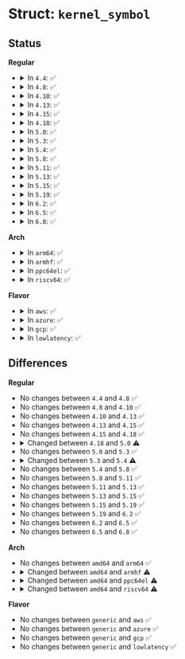 # Struct: <code>kernel_symbol</code>

## Status
<b>Regular</b>
<ul>
<li>
<details>
<summary>In <code>4.4</code>: ✅</summary>

```c
struct kernel_symbol {
    long unsigned int value;
    const char *name;
};
```
</details>
</li>
<li>
<details>
<summary>In <code>4.8</code>: ✅</summary>

```c
struct kernel_symbol {
    long unsigned int value;
    const char *name;
};
```
</details>
</li>
<li>
<details>
<summary>In <code>4.10</code>: ✅</summary>

```c
struct kernel_symbol {
    long unsigned int value;
    const char *name;
};
```
</details>
</li>
<li>
<details>
<summary>In <code>4.13</code>: ✅</summary>

```c
struct kernel_symbol {
    long unsigned int value;
    const char *name;
};
```
</details>
</li>
<li>
<details>
<summary>In <code>4.15</code>: ✅</summary>

```c
struct kernel_symbol {
    long unsigned int value;
    const char *name;
};
```
</details>
</li>
<li>
<details>
<summary>In <code>4.18</code>: ✅</summary>

```c
struct kernel_symbol {
    long unsigned int value;
    const char *name;
};
```
</details>
</li>
<li>
<details>
<summary>In <code>5.0</code>: ✅</summary>

```c
struct kernel_symbol {
    int value_offset;
    int name_offset;
};
```
</details>
</li>
<li>
<details>
<summary>In <code>5.3</code>: ✅</summary>

```c
struct kernel_symbol {
    int value_offset;
    int name_offset;
};
```
</details>
</li>
<li>
<details>
<summary>In <code>5.4</code>: ✅</summary>

```c
struct kernel_symbol {
    int value_offset;
    int name_offset;
    int namespace_offset;
};
```
</details>
</li>
<li>
<details>
<summary>In <code>5.8</code>: ✅</summary>

```c
struct kernel_symbol {
    int value_offset;
    int name_offset;
    int namespace_offset;
};
```
</details>
</li>
<li>
<details>
<summary>In <code>5.11</code>: ✅</summary>

```c
struct kernel_symbol {
    int value_offset;
    int name_offset;
    int namespace_offset;
};
```
</details>
</li>
<li>
<details>
<summary>In <code>5.13</code>: ✅</summary>

```c
struct kernel_symbol {
    int value_offset;
    int name_offset;
    int namespace_offset;
};
```
</details>
</li>
<li>
<details>
<summary>In <code>5.15</code>: ✅</summary>

```c
struct kernel_symbol {
    int value_offset;
    int name_offset;
    int namespace_offset;
};
```
</details>
</li>
<li>
<details>
<summary>In <code>5.19</code>: ✅</summary>

```c
struct kernel_symbol {
    int value_offset;
    int name_offset;
    int namespace_offset;
};
```
</details>
</li>
<li>
<details>
<summary>In <code>6.2</code>: ✅</summary>

```c
struct kernel_symbol {
    int value_offset;
    int name_offset;
    int namespace_offset;
};
```
</details>
</li>
<li>
<details>
<summary>In <code>6.5</code>: ✅</summary>

```c
struct kernel_symbol {
    int value_offset;
    int name_offset;
    int namespace_offset;
};
```
</details>
</li>
<li>
<details>
<summary>In <code>6.8</code>: ✅</summary>

```c
struct kernel_symbol {
    int value_offset;
    int name_offset;
    int namespace_offset;
};
```
</details>
</li>
</ul>
<b>Arch</b>
<ul>
<li>
<details>
<summary>In <code>arm64</code>: ✅</summary>

```c
struct kernel_symbol {
    int value_offset;
    int name_offset;
    int namespace_offset;
};
```
</details>
</li>
<li>
<details>
<summary>In <code>armhf</code>: ✅</summary>

```c
struct kernel_symbol {
    long unsigned int value;
    const char *name;
    const char *namespace;
};
```
</details>
</li>
<li>
<details>
<summary>In <code>ppc64el</code>: ✅</summary>

```c
struct kernel_symbol {
    long unsigned int value;
    const char *name;
    const char *namespace;
};
```
</details>
</li>
<li>
<details>
<summary>In <code>riscv64</code>: ✅</summary>

```c
struct kernel_symbol {
    long unsigned int value;
    const char *name;
    const char *namespace;
};
```
</details>
</li>
</ul>
<b>Flavor</b>
<ul>
<li>
<details>
<summary>In <code>aws</code>: ✅</summary>

```c
struct kernel_symbol {
    int value_offset;
    int name_offset;
    int namespace_offset;
};
```
</details>
</li>
<li>
<details>
<summary>In <code>azure</code>: ✅</summary>

```c
struct kernel_symbol {
    int value_offset;
    int name_offset;
    int namespace_offset;
};
```
</details>
</li>
<li>
<details>
<summary>In <code>gcp</code>: ✅</summary>

```c
struct kernel_symbol {
    int value_offset;
    int name_offset;
    int namespace_offset;
};
```
</details>
</li>
<li>
<details>
<summary>In <code>lowlatency</code>: ✅</summary>

```c
struct kernel_symbol {
    int value_offset;
    int name_offset;
    int namespace_offset;
};
```
</details>
</li>
</ul>

## Differences
<b>Regular</b>
<ul>
<li>
No changes between <code>4.4</code> and <code>4.8</code> ✅
</li>
<li>
No changes between <code>4.8</code> and <code>4.10</code> ✅
</li>
<li>
No changes between <code>4.10</code> and <code>4.13</code> ✅
</li>
<li>
No changes between <code>4.13</code> and <code>4.15</code> ✅
</li>
<li>
No changes between <code>4.15</code> and <code>4.18</code> ✅
</li>
<li>
<details>
<summary>Changed between <code>4.18</code> and <code>5.0</code> ⚠️</summary>
<ul>
<li>
<b>Field added. </b>
<code>int value_offset</code>
</li>
<li>
<b>Field added. </b>
<code>int name_offset</code>
</li>
<li>
<b>Field removed. </b>
<code>long unsigned int value</code>
</li>
<li>
<b>Field removed. </b>
<code>const char *name</code>
</li>
</ul>
</details>
</li>
<li>
No changes between <code>5.0</code> and <code>5.3</code> ✅
</li>
<li>
<details>
<summary>Changed between <code>5.3</code> and <code>5.4</code> ⚠️</summary>
<ul>
<li>
<b>Field added. </b>
<code>int namespace_offset</code>
</li>
</ul>
</details>
</li>
<li>
No changes between <code>5.4</code> and <code>5.8</code> ✅
</li>
<li>
No changes between <code>5.8</code> and <code>5.11</code> ✅
</li>
<li>
No changes between <code>5.11</code> and <code>5.13</code> ✅
</li>
<li>
No changes between <code>5.13</code> and <code>5.15</code> ✅
</li>
<li>
No changes between <code>5.15</code> and <code>5.19</code> ✅
</li>
<li>
No changes between <code>5.19</code> and <code>6.2</code> ✅
</li>
<li>
No changes between <code>6.2</code> and <code>6.5</code> ✅
</li>
<li>
No changes between <code>6.5</code> and <code>6.8</code> ✅
</li>
</ul>
<b>Arch</b>
<ul>
<li>
No changes between <code>amd64</code> and <code>arm64</code> ✅
</li>
<li>
<details>
<summary>Changed between <code>amd64</code> and <code>armhf</code> ⚠️</summary>
<ul>
<li>
<b>Field added. </b>
<code>long unsigned int value</code>
</li>
<li>
<b>Field added. </b>
<code>const char *name</code>
</li>
<li>
<b>Field added. </b>
<code>const char *namespace</code>
</li>
<li>
<b>Field removed. </b>
<code>int value_offset</code>
</li>
<li>
<b>Field removed. </b>
<code>int name_offset</code>
</li>
<li>
<b>Field removed. </b>
<code>int namespace_offset</code>
</li>
</ul>
</details>
</li>
<li>
<details>
<summary>Changed between <code>amd64</code> and <code>ppc64el</code> ⚠️</summary>
<ul>
<li>
<b>Field added. </b>
<code>long unsigned int value</code>
</li>
<li>
<b>Field added. </b>
<code>const char *name</code>
</li>
<li>
<b>Field added. </b>
<code>const char *namespace</code>
</li>
<li>
<b>Field removed. </b>
<code>int value_offset</code>
</li>
<li>
<b>Field removed. </b>
<code>int name_offset</code>
</li>
<li>
<b>Field removed. </b>
<code>int namespace_offset</code>
</li>
</ul>
</details>
</li>
<li>
<details>
<summary>Changed between <code>amd64</code> and <code>riscv64</code> ⚠️</summary>
<ul>
<li>
<b>Field added. </b>
<code>long unsigned int value</code>
</li>
<li>
<b>Field added. </b>
<code>const char *name</code>
</li>
<li>
<b>Field added. </b>
<code>const char *namespace</code>
</li>
<li>
<b>Field removed. </b>
<code>int value_offset</code>
</li>
<li>
<b>Field removed. </b>
<code>int name_offset</code>
</li>
<li>
<b>Field removed. </b>
<code>int namespace_offset</code>
</li>
</ul>
</details>
</li>
</ul>
<b>Flavor</b>
<ul>
<li>
No changes between <code>generic</code> and <code>aws</code> ✅
</li>
<li>
No changes between <code>generic</code> and <code>azure</code> ✅
</li>
<li>
No changes between <code>generic</code> and <code>gcp</code> ✅
</li>
<li>
No changes between <code>generic</code> and <code>lowlatency</code> ✅
</li>
</ul>
